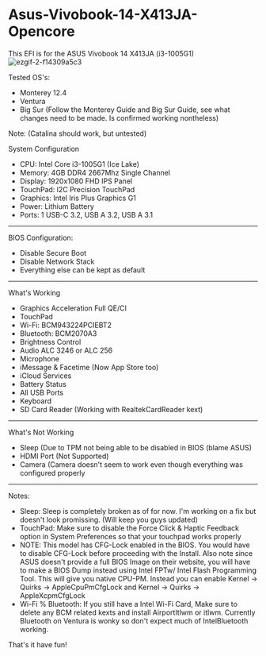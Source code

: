 # Asus-Vivobook-14-X413JA-Opencore
This EFI is for the ASUS Vivobook 14 X413JA (i3-1005G1)
![ezgif-2-f14309a5c3](https://user-images.githubusercontent.com/83425771/174473044-48422208-f1c6-4c4e-bbfe-4cd740ca1ce8.jpg)

Tested OS's:
- Monterey 12.4
- Ventura
- Big Sur (Follow the Monterey Guide and Big Sur Guide, see what changes need to be made. Is confirmed working nontheless)

Note: (Catalina should work, but untested)

System Configuration
- CPU: Intel Core i3-1005G1 (Ice Lake)
- Memory: 4GB DDR4 2667Mhz Single Channel
- Display: 1920x1080 FHD IPS Panel
- TouchPad: l2C Precision TouchPad
- Graphics: Intel Iris Plus Graphics G1
- Power: Lithium Battery
- Ports: 1 USB-C 3.2, USB A 3.2, USB A 3.1
---------------------------------------------------------------------------------------
BIOS Configuration:
- Disable Secure Boot
- Disable Network Stack
- Everything else can be kept as default
---------------------------------------------------------------------------------------
What's Working
- Graphics Acceleration Full QE/CI
- TouchPad
- Wi-Fi: BCM943224PCIEBT2
- Bluetooth: BCM2070A3
- Brightness Control
- Audio ALC 3246 or ALC 256
- Microphone
- iMessage & Facetime (Now App Store too)
- iCloud Services
- Battery Status
- All USB Ports
- Keyboard
- SD Card Reader (Working with RealtekCardReader kext)
----------------------------------------------------------------------------------------
What's Not Working
- Sleep (Due to TPM not being able to be disabled in BIOS (blame ASUS)
- HDMI Port (Not Supported)
- Camera (Camera doesn't seem to work even though everything was configured properly
----------------------------------------------------------------------------------------
Notes:
- Sleep: Sleep is completely broken as of for now. I'm working on a fix but doesn't look promissing. (Will keep you guys updated)
- TouchPad: Make sure to disable the Force Click & Haptic Feedback option in System Preferences so that your touchpad works properly
- NOTE: This model has CFG-Lock enabled in the BIOS. You would have to disable CFG-Lock before proceeding with the Install. Also note since ASUS doesn't provide a full BIOS Image on their website, you will have to make a BIOS Dump instead using Intel FPTw/ Intel Flash Programming Tool. This will give you native CPU-PM. Instead you can enable Kernel -> Quirks -> AppleCpuPmCfgLock and Kernel -> Quirks -> AppleXcpmCfgLock
- Wi-Fi % Bluetooth: If you still have a Intel Wi-Fi Card, Make sure to delete any BCM related kexts and install AirportItlwm or itlwm. Currently Bluetooth on Ventura is wonky so don't expect much of IntelBluetooth working.

That's it have fun!
